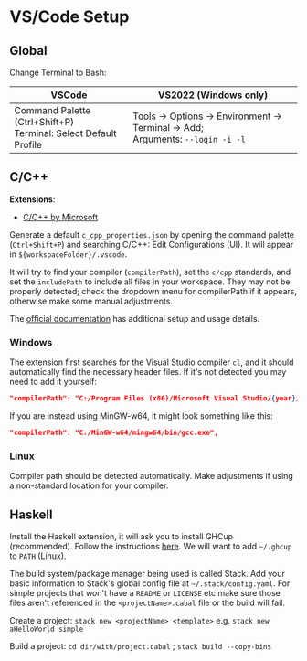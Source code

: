 # VS/Code Setup

## Global

Change Terminal to Bash:

| VSCode                                                             | VS2022 (Windows only)                                                             |
| ------------------------------------------------------------------ | --------------------------------------------------------------------------------- |
| Command Palette (Ctrl+Shift+P)<br>Terminal: Select Default Profile | Tools -> Options -> Environment -> Terminal -> Add;<br>Arguments: `--login -i -l` |

## C/C++

**Extensions**:
* [C/C++ by Microsoft](vscode:extension/ms-vscode.cpptools)

Generate a default `c_cpp_properties.json` by opening the command palette (`Ctrl+Shift+P`) and searching C/C++: Edit Configurations (UI). It will appear in `${workspaceFolder}/.vscode`.

It will try to find your compiler (`compilerPath`), set the `c/cpp` standards, and set the `includePath` to include all files in your workspace. They may not be properly detected; check the dropdown menu for compilerPath if it appears, otherwise make some manual adjustments.

The [official documentation](https://code.visualstudio.com/docs/languages/cpp) has additional setup and usage details.

### Windows

The extension first searches for the Visual Studio compiler `cl`, and it should automatically find the necessary header files. If it's not detected you may need to add it yourself:

```JSON
"compilerPath": "C:/Program Files (x86)/Microsoft Visual Studio/{year}/BuildTools/VC/Tools/MSVC/{14.xx}/bin/Hostx64/x64/cl.exe",
```

If you are instead using MinGW-w64, it might look something like this:

```JSON
"compilerPath": "C:/MinGW-w64/mingw64/bin/gcc.exe",
```

### Linux

Compiler path should be detected automatically. Make adjustments if using a non-standard location for your compiler.

## Haskell

Install the Haskell extension, it will ask you to install GHCup (recommended). Follow the instructions [here](https://www.haskell.org/ghcup/). We will want to add `~/.ghcup` to `PATH` (Linux).

The build system/package manager being used is called Stack. Add your basic information to Stack's global config file at `~/.stack/config.yaml`. For simple projects that won't have a `README` or `LICENSE` etc make sure those files aren't referenced in the `<projectName>.cabal` file or the build will fail.

Create a project: `stack new <projectName> <template>`
e.g. `stack new aHelloWorld simple`

Build a project: `cd dir/with/project.cabal`  ;   `stack build --copy-bins`

